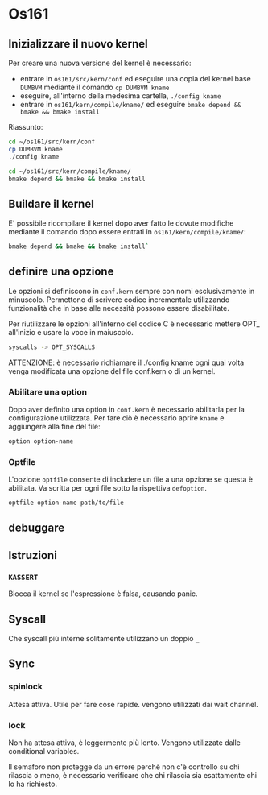# Os161

## Inizializzare il nuovo kernel

Per creare una nuova versione del kernel è necessario:

- entrare in `os161/src/kern/conf` ed eseguire una copia del kernel base `DUMBVM` mediante il comando `cp DUMBVM kname`
- eseguire, all'interno della medesima cartella, `./config kname`
- entrare in `os161/kern/compile/kname/` ed eseguire `bmake depend && bmake && bmake install`

Riassunto:

```bash
cd ~/os161/src/kern/conf
cp DUMBVM kname
./config kname

cd ~/os161/src/kern/compile/kname/
bmake depend && bmake && bmake install
```

## Buildare il kernel

E' possibile ricompilare il kernel dopo aver fatto le dovute modifiche mediante il comando dopo essere entrati in `os161/kern/compile/kname/`:

```bash
bmake depend && bmake && bmake install`
```

## definire una opzione

Le opzioni si definiscono in `conf.kern` sempre con nomi esclusivamente in minuscolo. Permettono di scrivere codice incrementale utilizzando funzionalità che in base alle necessità possono essere disabilitate.

Per riutilizzare le opzioni all'interno del codice C è necessario mettere OPT_ all'inizio e usare la voce in maiuscolo.

```bash
syscalls -> OPT_SYSCALLS
```
ATTENZIONE: è necessario richiamare il ./config kname ogni qual volta venga modificata una opzione del file conf.kern o di un kernel.

### Abilitare una option

Dopo aver definito una option in `conf.kern` è necessario abilitarla per la configurazione utilizzata. Per fare ciò è necessario aprire `kname` e aggiungere alla fine del file:

```bash
option option-name
```

### Optfile

L'opzione `optfile` consente di includere un file a una opzione se questa è abilitata. Va scritta per ogni file sotto la rispettiva `defoption`.

```bash
optfile option-name path/to/file
```

## debuggare

## Istruzioni

### `KASSERT`

Blocca il kernel se l'espressione è falsa, causando panic.

## Syscall

Che syscall più interne solitamente utilizzano un doppio `_`

## Sync

### spinlock

Attesa attiva. Utile per fare cose rapide. vengono utilizzati dai wait channel.

### lock

Non ha attesa attiva, è leggermente più lento. Vengono utilizzate dalle conditional variables.

Il semaforo non protegge da un errore perchè non c'è controllo su chi rilascia o meno, è necessario verificare che chi rilascia sia esattamente chi lo ha richiesto.



